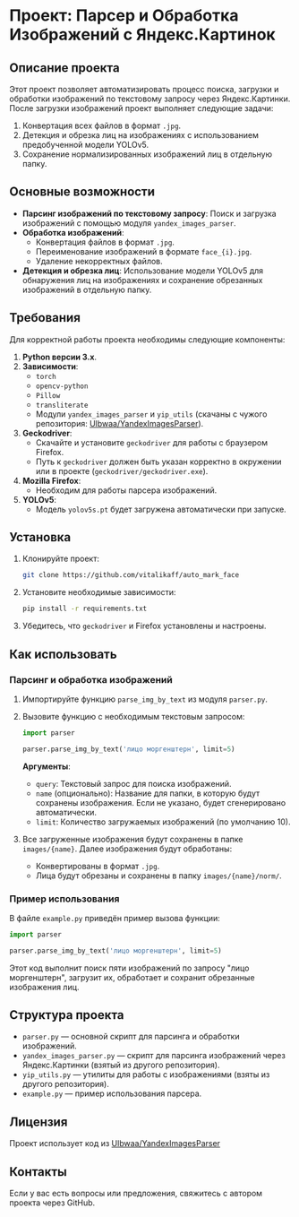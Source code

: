 # Проект: Парсер и Обработка Изображений с Яндекс.Картинок

## Описание проекта

Этот проект позволяет автоматизировать процесс поиска, загрузки и обработки изображений по текстовому запросу через Яндекс.Картинки. После загрузки изображений проект выполняет следующие задачи:
1. Конвертация всех файлов в формат `.jpg`.
2. Детекция и обрезка лиц на изображениях с использованием предобученной модели YOLOv5.
3. Сохранение нормализированных изображений лиц в отдельную папку.

## Основные возможности
- **Парсинг изображений по текстовому запросу**: Поиск и загрузка изображений с помощью модуля `yandex_images_parser`.
- **Обработка изображений**:
  - Конвертация файлов в формат `.jpg`.
  - Переименование изображений в формате `face_{i}.jpg`.
  - Удаление некорректных файлов.
- **Детекция и обрезка лиц**: Использование модели YOLOv5 для обнаружения лиц на изображениях и сохранение обрезанных изображений в отдельную папку.

## Требования

Для корректной работы проекта необходимы следующие компоненты:

1. **Python версии 3.x**.
2. **Зависимости**:
   - `torch`
   - `opencv-python`
   - `Pillow`
   - `transliterate`
   - Модули `yandex_images_parser` и `yip_utils` (скачаны с чужого репозитория: [Ulbwaa/YandexImagesParser](https://github.com/Ulbwaa/YandexImagesParser)).
3. **Geckodriver**:
   - Скачайте и установите `geckodriver` для работы с браузером Firefox.
   - Путь к `geckodriver` должен быть указан корректно в окружении или в проекте (`geckodriver/geckodriver.exe`).
4. **Mozilla Firefox**:
   - Необходим для работы парсера изображений.
5. **YOLOv5**:
   - Модель `yolov5s.pt` будет загружена автоматически при запуске.

## Установка

1. Клонируйте проект:
   ```bash
   git clone https://github.com/vitalikaff/auto_mark_face
   ```

2. Установите необходимые зависимости:
   ```bash
   pip install -r requirements.txt
   ```

3. Убедитесь, что `geckodriver` и Firefox установлены и настроены.

## Как использовать

### Парсинг и обработка изображений

1. Импортируйте функцию `parse_img_by_text` из модуля `parser.py`.

2. Вызовите функцию с необходимым текстовым запросом:

   ```python
   import parser

   parser.parse_img_by_text('лицо моргенштерн', limit=5)
   ```

   **Аргументы**:
   - `query`: Текстовый запрос для поиска изображений.
   - `name` (опционально): Название для папки, в которую будут сохранены изображения. Если не указано, будет сгенерировано автоматически.
   - `limit`: Количество загружаемых изображений (по умолчанию 10).

3. Все загруженные изображения будут сохранены в папке `images/{name}`. Далее изображения будут обработаны:
   - Конвертированы в формат `.jpg`.
   - Лица будут обрезаны и сохранены в папку `images/{name}/norm/`.

### Пример использования

В файле `example.py` приведён пример вызова функции:

```python
import parser

parser.parse_img_by_text('лицо моргенштерн', limit=5)
```

Этот код выполнит поиск пяти изображений по запросу "лицо моргенштерн", загрузит их, обработает и сохранит обрезанные изображения лиц.

## Структура проекта

- `parser.py` — основной скрипт для парсинга и обработки изображений.
- `yandex_images_parser.py` — скрипт для парсинга изображений через Яндекс.Картинки (взятый из другого репозитория).
- `yip_utils.py` — утилиты для работы с изображениями (взяты из другого репозитория).
- `example.py` — пример использования парсера.

## Лицензия

Проект использует код из [Ulbwaa/YandexImagesParser](https://github.com/Ulbwaa/YandexImagesParser)

## Контакты

Если у вас есть вопросы или предложения, свяжитесь с автором проекта через GitHub.
